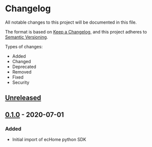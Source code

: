 # Changelog

All notable changes to this project will be documented in this file.

The format is based on [Keep a Changelog](https://keepachangelog.com/en/1.0.0/),
and this project adheres to [Semantic Versioning](https://semver.org/spec/v2.0.0.html).

Types of changes:

* Added
* Changed
* Deprecated
* Removed
* Fixed
* Security

## [Unreleased]

## [0.1.0] - 2020-07-01

### Added
- Initial import of ecHome python SDK

[unreleased]: https://github.com/mgtrrz/echome-python-sdk/compare/0.1.0...HEAD
[0.1.0]: https://github.com/mgtrrz/echome-python-sdk/releases/tag/0.1.0
